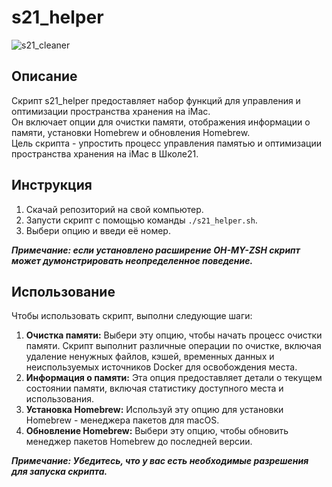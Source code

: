 # s21_helper

![s21_cleaner](https://content-7.foto.my.mail.ru/community/imperia.smexa/_groupsphoto/h-19126.jpg)


## Описание

Скрипт s21_helper предоставляет набор функций для управления и оптимизации пространства хранения на iMac.  
Он включает опции для очистки памяти, отображения информации о памяти, установки Homebrew и обновления Homebrew.  
Цель скрипта - упростить процесс управления памятью и оптимизации пространства хранения на iMac в Школе21.  


## Инструкция  

1. Скачай репозиторий на свой компьютер.  
2. Запусти скрипт с помощью команды `./s21_helper.sh`.  
3. Выбери опцию и введи её номер.  

***Примечание: если установлено расширение OH-MY-ZSH скрипт может думонстрировать неопределенное поведение.***  


## Использование

Чтобы использовать скрипт, выполни следующие шаги:

1. **Очистка памяти:** Выбери эту опцию, чтобы начать процесс очистки памяти. Скрипт выполнит различные операции по очистке, включая удаление ненужных файлов, кэшей, временных данных и неиспользуемых источников Docker для освобождения места.  
2. **Информация о памяти:** Эта опция предоставляет детали о текущем состоянии памяти, включая статистику доступного места и использования.  
3. **Установка Homebrew:** Используй эту опцию для установки Homebrew - менеджера пакетов для macOS.  
4. **Обновление Homebrew:** Выбери эту опцию, чтобы обновить менеджер пакетов Homebrew до последней версии.  

***Примечание: Убедитесь, что у вас есть необходимые разрешения для запуска скрипта.***
